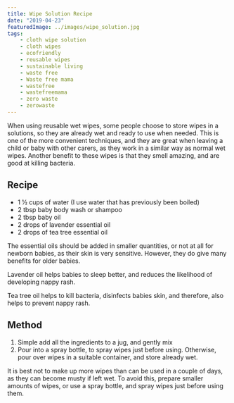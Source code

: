 ```yaml
---
title: Wipe Solution Recipe
date: "2019-04-23"
featuredImage: ../images/wipe_solution.jpg
tags:
    - cloth wipe solution
    - cloth wipes
    - ecofriendly
    - reusable wipes
    - sustainable living
    - waste free
    - Waste free mama
    - wastefree
    - wastefreemama
    - zero waste
    - zerowaste
---
```


When using reusable wet wipes, some people choose to store wipes in a solutions, so they are already wet and ready to use when needed. This is one of the more convenient techniques, and they are great when leaving a child or baby with other carers, as they work in a similar way as normal wet wipes. Another benefit to these wipes is that they smell amazing, and are good at killing bacteria.

## Recipe

-   1 ½ cups of water (I use water that has previously been boiled)
-   2 tbsp baby body wash or shampoo
-   2 tbsp baby oil
-   2 drops of lavender essential oil
-   2 drops of tea tree essential oil

The essential oils should be added in smaller quantities, or not at all for newborn babies, as their skin is very sensitive. However, they do give many benefits for older babies.

Lavender oil helps babies to sleep better, and reduces the likelihood of developing nappy rash.

Tea tree oil helps to kill bacteria, disinfects babies skin, and therefore, also helps to prevent nappy rash.

## Method

1. Simple add all the ingredients to a jug, and gently mix
2. Pour into a spray bottle, to spray wipes just before using. Otherwise, pour over wipes in a suitable container, and store already wet.

It is best not to make up more wipes than can be used in a couple of days, as they can become musty if left wet. To avoid this, prepare smaller amounts of wipes, or use a spray bottle, and spray wipes just before using them.
